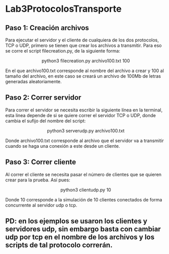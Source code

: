 # Lab3ProtocolosTransporte

## Paso 1: Creación archivos
Para ejecutar el servidor y el cliente de cualquiera de los dos protocolos, TCP o UDP, primero se tienen que crear los archivos a transmitir. Para eso se corre el script filecreation.py, de la siguiente forma:

<p align="center">
python3 filecreation.py archivo100.txt 100
</p>

En el que archivo100.txt corresponde al nombre del archivo a crear y 100 al tamaño del archivo, en este caso se creará un archivo de 100Mb de letras generadas aleatoriamente.

## Paso 2: Correr servidor
Para correr el servidor se necesita escribir la siguiente línea en la terminal, esta linea depende de si se quiere correr el servidor TCP o UDP, donde cambia el sufijo del nombre del script:

<p align="center">
python3 serverudp.py archivo100.txt
</p>

Donde archivo100.txt corresponde al archivo que el servidor va a transmitir cuando se haga una conexión a este desde un cliente.

## Paso 3: Correr cliente
Al correr el cliente se necesita pasar el número de clientes que se quieren crear para la prueba. Así pues:

<p align="center">
python3 clientudp.py 10
</p>

Donde 10 corresponde a la simulación de 10 clientes conectados de forma concurrente al servidor udp o tcp.

## PD: en los ejemplos se usaron los clientes y servidores udp, sin embargo basta con cambiar udp por tcp en el nombre de los archivos y los scripts de tal protocolo correrán.
